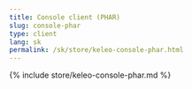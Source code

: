 ```yaml
---
title: Console client (PHAR)
slug: console-phar
type: client
lang: sk
permalink: /sk/store/keleo-console-phar.html
---
```


{% include store/keleo-console-phar.md %}
